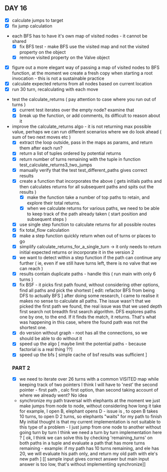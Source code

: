 ## DAY 16
- [x] calculate jumps to target
- [x] fix jump calculation
- each BFS has to have it's own map of visited nodes - it cannot be shared
  - [x] fix BFS test - make BFS use the visited map and not the visited property on the object
  - [x] remove visited property on the Valve object 
- [x] figure out a more elegant way of passing a map of visited nodes to BFS function, at the moment we create a fresh copy when starting a root invocation - this is not  a sustainable practice
- [x] calculate expected returns from all nodes based on current location
- [x] run 30 turn, recalculating with each move
- test the calculate_returns ( pay attention to case where you run out of turns )
  - [x] current test iterates over the empty node? examine that
  - [x] break up the function, or add comments, its difficult to reason about it
- improve the calculate_returns algo - it is not returning max possible value, perhaps we can run different scenarios where we do look ahead ( sum of two next moves etc )
  - [x] extract the loop outside, pass in the maps as params, and return them after each run?
  - [x] return a list of tuples ordered by potential returns
  - [x] return number of turns remaining with the tuple in function test_calculate_returns3_two_jumps
  - [x] manually verify that the test test_different_paths gives correct results 
  - [x] create a function that incorporates the above ( gets initials paths and then calculates returns for all subsequent paths and spits out the results )
    - [x] make the function take a number of top paths to retain, and explore their total returns.
    - [x] when we calculate returns for various paths, we need to be able to keep track of the path already taken ( start position and subsequent steps )
  - [x] use single step function to calculate returns for all possible routes
  - [x] fix total_flow calculation
  - [x] make a step function quickly return when out of turns or places to go
  - [x] simplify calculate_returns_for_a_single_turn -> it only needs to return initial expected returns or incorporate it in the version 2
  - [x] we want to detect within a step function if the path can continue any further ( ie, even if we still have turns left, there is no valve that we can reach )
  - [x] results contain duplicate paths - handle this ( run main with only 6 turns )
  - [x] fix BSF - it picks first path found, without considering other options, find all paths and pick the shortest [ edit: refactor BFS from being DFS to actually BFS ]
    after doing some research, I came to realise it makes no sense to calculate all paths.
    The issue wasn't that we picked the first path we found, the real issue was that we used depth first search not breadth first search algorithm.
    DFS explores paths one by one, to the end. If it finds the match, it returns. That's what was happening in this case, where the found path was not the shortest one.
  - [x] do version without graph - root has all the connections, so we should be able to do without it
  - [x] speed up the algo [ maybe limit the potential paths - because factorial is a real thing ??]
  - [x] speed up the bfs [ simple cache of bsf results was sufficient ]
  ### PART 2
  - [x] we need to iterate over 26 turns with a common VISITED map while keeping track of two pointers
    I think I will have to 'nest' the second pointer - first path , calc first option, than second taking account of where we already went?
    No idea
  - synchronize my path traversal with elephants
    at the moment we just make jumps from node to node, without considering how long it take 
    for example, I open B, elephant opens D - issue is , to open B takes 10 turns, to open D 2 turns, so elephants "waits" for my path to finish
    My initial thought is that my current implementation is not suitable to this type of a problem - I just jump from one node to another without going turn by turn
    I think we need a turn by turn implementation here ?
  [ ok, I think we can solve this by checking 'remaining_turns' on both paths in a tuple and evaluate a path that has more turns remaining - example: if my path has 10 turns remaining, and ele has 20, we will evaluate his path only, and return my old path with ele's new path ]
  [[ sample input gives correct answer but main input answer is too low, that's without implementiing synchronize]]
